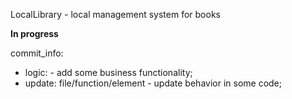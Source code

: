 LocalLibrary - local management system for books

<b>In progress</b>

commit_info:

* logic: - add some business functionality;
* update: file/function/element - update behavior in some code;